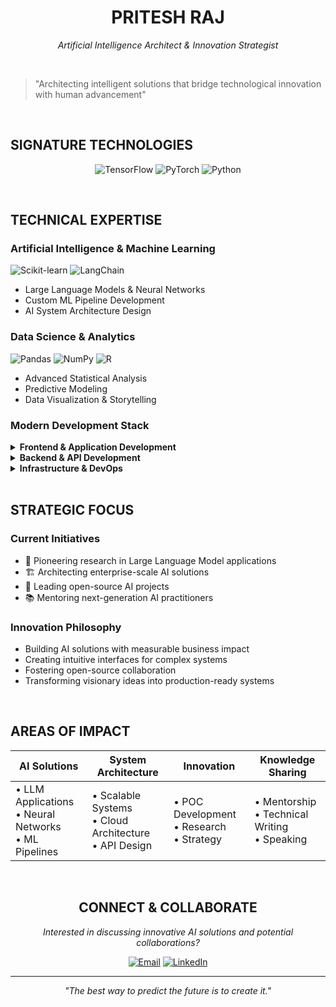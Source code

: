 <div align="center">

# PRITESH RAJ
*Artificial Intelligence Architect & Innovation Strategist*

</div>

<br>

> "Architecting intelligent solutions that bridge technological innovation with human advancement"

<br>

## SIGNATURE TECHNOLOGIES

<div align="center">

![TensorFlow](https://img.shields.io/badge/TensorFlow-FF6F00?style=for-the-badge&logo=tensorflow&logoColor=white)
![PyTorch](https://img.shields.io/badge/PyTorch-EE4C2C?style=for-the-badge&logo=pytorch&logoColor=white)
![Python](https://img.shields.io/badge/Python-3776AB?style=for-the-badge&logo=python&logoColor=white)

</div>

<br>

## TECHNICAL EXPERTISE

### Artificial Intelligence & Machine Learning
![Scikit-learn](https://img.shields.io/badge/Scikit--learn-F7931E?style=flat&logo=scikitlearn&logoColor=white)
![LangChain](https://img.shields.io/badge/LangChain-005571?style=flat)
- Large Language Models & Neural Networks
- Custom ML Pipeline Development
- AI System Architecture Design

### Data Science & Analytics
![Pandas](https://img.shields.io/badge/Pandas-150458?style=flat&logo=pandas&logoColor=white)
![NumPy](https://img.shields.io/badge/NumPy-013243?style=flat&logo=numpy&logoColor=white)
![R](https://img.shields.io/badge/R-276DC3?style=flat&logo=r&logoColor=white)
- Advanced Statistical Analysis
- Predictive Modeling
- Data Visualization & Storytelling

### Modern Development Stack
<details>
<summary><strong>Frontend & Application Development</strong></summary>
<br>

![TypeScript](https://img.shields.io/badge/TypeScript-3178C6?style=flat&logo=typescript&logoColor=white)
![JavaScript](https://img.shields.io/badge/JavaScript-F7DF1E?style=flat&logo=javascript&logoColor=black)
![Next.js](https://img.shields.io/badge/Next.js-000000?style=flat&logo=next.js&logoColor=white)
![React](https://img.shields.io/badge/React-61DAFB?style=flat&logo=react&logoColor=black)
</details>

<details>
<summary><strong>Backend & API Development</strong></summary>
<br>

![FastAPI](https://img.shields.io/badge/FastAPI-009688?style=flat&logo=fastapi&logoColor=white)
![Django](https://img.shields.io/badge/Django-092E20?style=flat&logo=django&logoColor=white)
![Node.js](https://img.shields.io/badge/Node.js-43853D?style=flat&logo=node.js&logoColor=white)
</details>

<details>
<summary><strong>Infrastructure & DevOps</strong></summary>
<br>

![AWS](https://img.shields.io/badge/AWS-232F3E?style=flat&logo=amazonaws&logoColor=white)
![Docker](https://img.shields.io/badge/Docker-2496ED?style=flat&logo=docker&logoColor=white)
![MongoDB](https://img.shields.io/badge/MongoDB-47A248?style=flat&logo=mongodb&logoColor=white)
![PostgreSQL](https://img.shields.io/badge/PostgreSQL-336791?style=flat&logo=postgresql&logoColor=white)
</details>

<br>

## STRATEGIC FOCUS

### Current Initiatives
- 🔬 Pioneering research in Large Language Model applications
- 🏗️ Architecting enterprise-scale AI solutions
- 🌟 Leading open-source AI projects
- 📚 Mentoring next-generation AI practitioners

### Innovation Philosophy
- Building AI solutions with measurable business impact
- Creating intuitive interfaces for complex systems
- Fostering open-source collaboration
- Transforming visionary ideas into production-ready systems

<br>

## AREAS OF IMPACT

|  AI Solutions   | System Architecture | Innovation | Knowledge Sharing |
|----------------|---------------------|------------|-------------------|
| • LLM Applications<br>• Neural Networks<br>• ML Pipelines | • Scalable Systems<br>• Cloud Architecture<br>• API Design | • POC Development<br>• Research<br>• Strategy | • Mentorship<br>• Technical Writing<br>• Speaking |

<br>

<div align="center">

## CONNECT & COLLABORATE

*Interested in discussing innovative AI solutions and potential collaborations?*

[![Email](https://img.shields.io/badge/Email-priteshraj41%40gmail.com-blue?style=flat-square&logo=gmail)](mailto:priteshraj41@gmail.com)
[![LinkedIn](https://img.shields.io/badge/LinkedIn-Pritesh_Raj-blue?style=flat-square&logo=linkedin)](https://www.linkedin.com/in/priteshraj/)

---

*"The best way to predict the future is to create it."*

</div>
